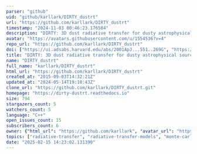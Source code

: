 ```yaml
---
parser: "github"
uid: "github/karllark/DIRTY_dustrt"
url: "https://github.com/karllark/DIRTY_dustrt"
timestamp: "2024-11-03 00:46:23.176584"
description: "DIRTY: 3D dust radiative transfer for dusty astrophysical sources"
avatar: "https://avatars.githubusercontent.com/u/1554536?v=4"
repo_url: "https://github.com/karllark/DIRTY_dustrt"
doi: ["https://ui.adsabs.harvard.edu/abs/2001ApJ...551..269G", "https://ui.adsabs.harvard.edu/abs/2024ascl.soft10009G/abstract"]
title: "DIRTY: 3D dust radiative transfer for dusty astrophysical sources"
name: "DIRTY_dustrt"
full_name: "karllark/DIRTY_dustrt"
html_url: "https://github.com/karllark/DIRTY_dustrt"
created_at: "2015-09-03T14:32:21Z"
updated_at: "2024-05-14T19:10:43Z"
clone_url: "https://github.com/karllark/DIRTY_dustrt.git"
homepage: "https://dirty-dustrt.readthedocs.io"
size: 794
stargazers_count: 5
watchers_count: 5
language: "C++"
open_issues_count: 15
subscribers_count: 6
owner: {"html_url": "https://github.com/karllark", "avatar_url": "https://avatars.githubusercontent.com/u/1554536?v=4", "login": "karllark", "type": "User"}
topics: ["radiative-transfer", "radiative-transfer-models", "monte-carlo", "interstellar-medium", "dust"]
date: "2025-02-15 14:23:02.131390"
---
```

